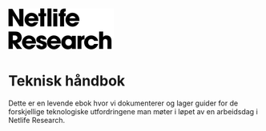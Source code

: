 # ![](/assets/netlife.svg)

# Teknisk håndbok

Dette er en levende ebok hvor vi dokumenterer og lager guider for de forskjellige teknologiske utfordringene man møter i løpet av en arbeidsdag i Netlife Research.

